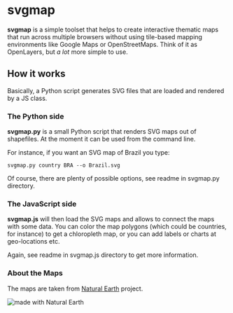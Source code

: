 svgmap
======

**svgmap** is a simple toolset that helps to create interactive thematic maps that run across multiple browsers without using tile-based mapping environments like Google Maps or OpenStreetMaps. Think of it as OpenLayers, but *a lot* more simple to use.

## How it works

Basically, a Python script generates SVG files that are loaded and rendered by a JS class.

### The Python side

**svgmap.py** is a small Python script that renders SVG maps out of shapefiles. At the moment it can be used from the command line.

For instance, if you want an SVG map of Brazil you type:

	svgmap.py country BRA --o Brazil.svg

Of course, there are plenty of possible options, see readme in svgmap.py directory.

### The JavaScript side

**svgmap.js** will then load the SVG maps and allows to connect the maps with some data. You can color the map polygons (which could be countries, for instance) to get a chloropleth map, or you can add labels or charts at geo-locations etc.

Again, see readme in svgmap.js directory to get more information.


### About the Maps

The maps are taken from [Natural Earth](http://www.naturalearthdata.com) project.

![made with Natural Earth](http://www.naturalearthdata.com/wp-content/uploads/2009/08/NEV-Logo-Black_sm.png)